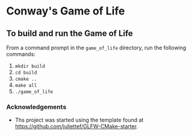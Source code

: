 # Conway's Game of Life #


## To build and run the Game of Life ##


From a command prompt in the `game_of_life` directory, run the following commands:
1. `mkdir build`
2. `cd build`
3. `cmake ..`
4. `make all`
5. `./game_of_life`




### Acknowledgements ###
- Ths project was started using the template found at https://github.com/juliettef/GLFW-CMake-starter.
